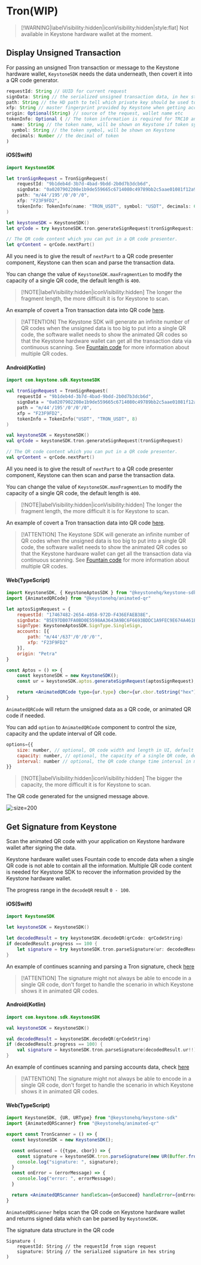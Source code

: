 # Tron(WIP)

> [!WARNING|labelVisibility:hidden|iconVisibility:hidden|style:flat]
> Not available in Keystone hardware wallet at the moment.

## Display Unsigned Transaction

For passing an unsigned Tron transaction or message to the Keystone hardware wallet,
`KeystoneSDK` needs the data underneath, then covert it into a QR code generator.

```js
requestId: String // UUID for current request
signData: String // the serialized unsigned transaction data, in hex string
path: String // the HD path to tell which private key should be used to sign the data
xfp: String // master fingerprint provided by Keystone when getting accounts
origin: Optional(String) // source of the request, wallet name etc
tokenInfo: Optional ( // The token information is required for TRC10 and TRC20 token transfer
  name: String // the token name, will be shown on Keystone if token symbol is not provided
  symbol: String // the token symbol, will be shown on Keystone
  decimals: Number // the decimal of token
)
```

<!-- tabs:start -->

#### **iOS(Swift)**

```swift
import KeystoneSDK

let tronSignRequest = TronSignRequest(
    requestId: "9b1deb4d-3b7d-4bad-9bdd-2b0d7b3dcb6d",
    signData: "0a0207902208e1b9de559665c6714080c49789bb2c5aae01081f12a9010a31747970652e676f6f676c65617069732e636f6d2f70726f746f636f6c2e54726967676572536d617274436f6e747261637412740a15418dfec1cde1fe6a9ec38a16c7d67073e3020851c0121541a614f803b6fd780986a42c78ec9c7f77e6ded13c2244a9059cbb0000000000000000000000009c0279f1bda9fc40a85f1b53c306602864533e7300000000000000000000000000000000000000000000000000000000000f424070c0b6e087bb2c90018094ebdc03",
    path: "m/44'/195'/0'/0'/0",
    xfp: "F23F9FD2",
    tokenInfo: TokenInfo(name: "TRON_USDT", symbol: "USDT", decimals: 6)
)

let keystoneSDK = KeystoneSDK()
let qrCode = try keystoneSDK.tron.generateSignRequest(tronSignRequest: tronSignRequest)

// The QR code content which you can put in a QR code presenter.
let qrContent = qrCode.nextPart()
```

All you need is to give the result of `nextPart` to a QR code presenter component,
Keystone can then scan and parse the transaction data.

You can change the value of `KeystoneSDK.maxFragmentLen` to modify the capacity of a single QR code, the default length is `400`.

> [!NOTE|labelVisibility:hidden|iconVisibility:hidden]
> The longer the fragment length, the more difficult it is for Keystone to scan.

An example of covert a Tron transaction data into QR code [here](https://github.com/KeystoneHQ/keystone-sdk-ios-demo/blob/master/keystone-sdk-ios-demo/SignTransaction/Tron.swift).

> [!ATTENTION]
> The Keystone SDK will generate an infinite number of QR codes when the unsigned data is too big to put into a single QR code,
> the software wallet needs to show the animated QR codes so that the Keystone hardware wallet can get all the transaction data via continuous scanning.
> See [Fountain code](https://en.wikipedia.org/wiki/Fountain_code) for more information about multiple QR codes.


#### **Android(Kotlin)**

```kotlin
import com.keystone.sdk.KeystoneSDK

val tronSignRequest = TronSignRequest(
    requestId = "9b1deb4d-3b7d-4bad-9bdd-2b0d7b3dcb6d",
    signData = "0a0207902208e1b9de559665c6714080c49789bb2c5aae01081f12a9010a31747970652e676f6f676c65617069732e636f6d2f70726f746f636f6c2e54726967676572536d617274436f6e747261637412740a15418dfec1cde1fe6a9ec38a16c7d67073e3020851c0121541a614f803b6fd780986a42c78ec9c7f77e6ded13c2244a9059cbb0000000000000000000000009c0279f1bda9fc40a85f1b53c306602864533e7300000000000000000000000000000000000000000000000000000000000f424070c0b6e087bb2c90018094ebdc03",
    path = "m/44'/195'/0'/0'/0",
    xfp = "F23F9FD2",
    tokenInfo = TokenInfo("USDT", "TRON_USDT", 8)
)

val keystoneSDK = KeystoneSDK()
val qrCode = keystoneSDK.tron.generateSignRequest(tronSignRequest)

// The QR code content which you can put in a QR code presenter.
val qrContent = qrCode.nextPart()
```

All you need is to give the result of `nextPart` to a QR code presenter component,
Keystone can then scan and parse the transaction data.

You can change the value of `KeystoneSDK.maxFragmentLen` to modify the capacity of a single QR code, the default length is `400`.

> [!NOTE|labelVisibility:hidden|iconVisibility:hidden]
> The longer the fragment length, the more difficult it is for Keystone to scan.

An example of covert a Tron transaction data into QR code [here](https://github.com/KeystoneHQ/keystone-sdk-android-demo/blob/master/app/src/main/kotlin/com/keystone/sdk/demo/PlayerFragment.kt).

> [!ATTENTION]
> The Keystone SDK will generate an infinite number of QR codes when the unsigned data is too big to put into a single QR code,
> the software wallet needs to show the animated QR codes so that the Keystone hardware wallet can get all the transaction data via continuous scanning.
> See [Fountain code](https://en.wikipedia.org/wiki/Fountain_code) for more information about multiple QR codes.

#### **Web(TypeScript)**

```jsx
import KeystoneSDK, { KeystoneAptosSDK } from "@keystonehq/keystone-sdk"
import {AnimatedQRCode} from "@keystonehq/animated-qr"

let aptosSignRequest = {
    requestId: "17467482-2654-4058-972D-F436EFAEB38E",
    signData: "B5E97DB07FA0BD0E5598AA3643A9BC6F6693BDDC1A9FEC9E674A461EAA00B1931248CD3D5E09500ACB7082497DEC1B2690384C535F3882ED5D84392370AD0455000000000000000002000000000000000000000000000000000000000000000000000000000000000104636F696E087472616E73666572010700000000000000000000000000000000000000000000000000000000000000010A6170746F735F636F696E094170746F73436F696E0002201248CD3D5E09500ACB7082497DEC1B2690384C535F3882ED5D84392370AD04550880969800000000000A000000000000009600000000000000ACF63C640000000002",
    signType: KeystoneAptosSDK.SignType.SingleSign,
    accounts: [{
        path: "m/44'/637'/0'/0'/0'",
        xfp: "F23F9FD2"
    }],
    origin: "Petra"
}

const Aptos = () => {
    const keystoneSDK = new KeystoneSDK();
    const ur = keystoneSDK.aptos.generateSignRequest(aptosSignRequest);

    return <AnimatedQRCode type={ur.type} cbor={ur.cbor.toString("hex")}/>
}
```

`AnimatedQRCode` will return the unsigned data as a QR code, or animated QR code if needed.

You can add `option` to `AnimatedQRCode` component to control the size, capacity and the update interval of QR code.
```jsx
options={{
    size: number, // optional, QR code width and length in UI, default 180px
    capacity: number, // optional, the capacity of a single QR code, default 400 bytes per image
    interval: number // optional, the QR code change time interval in mill seconds for animated QR code, default 100ms
}}
```
> [!NOTE|labelVisibility:hidden|iconVisibility:hidden]
> The bigger the capacity, the more difficult it is for Keystone to scan.

<!-- tabs:end -->

The QR code generated for the unsigned message above.

![](/_media/sign-tron-trc20.png ':size=200')

## Get Signature from Keystone

Scan the animated QR code with your application on Keystone hardware wallet after signing the data.

Keystone hardware wallet uses Fountain code to encode data when a single QR code is not able to contain all the information.
Multiple QR code content is needed for Keystone SDK to recover the information provided by the Keystone hardware wallet.

The progress range in the `decodeQR` result `0 - 100`.

<!-- tabs:start -->

#### **iOS(Swift)**

```swift
import KeystoneSDK

let keystoneSDK = KeystoneSDK()

let decodedResult = try keystoneSDK.decodeQR(qrCode: qrCodeString)
if decodedResult.progress == 100 {
    let signature = try keystoneSDK.tron.parseSignature(ur: decodedResult.ur!)
}
```
An example of continues scanning and parsing a Tron signature, check [here](https://github.com/KeystoneHQ/keystone-sdk-ios-demo/blob/master/keystone-sdk-ios-demo/SignTransaction/Tron.swift)

> [!ATTENTION]
> The signature might not always be able to encode in a single QR code,
> don't forget to handle the scenario in which Keystone shows it in animated QR codes.


#### **Android(Kotlin)**

```kotlin
import com.keystone.sdk.KeystoneSDK

val keystoneSDK = KeystoneSDK()

val decodedResult = keystoneSDK.decodeQR(qrCodeString)
if (decodedResult.progress == 100) {
    val signature = keystoneSDK.tron.parseSignature(decodedResult.ur!!)
}
```

An example of continues scanning and parsing accounts data, check [here](https://github.com/KeystoneHQ/keystone-sdk-android-demo/blob/master/app/src/main/kotlin/com/keystone/sdk/demo/ScannerFragment.kt)

> [!ATTENTION]
> The signature might not always be able to encode in a single QR code,
> don't forget to handle the scenario in which Keystone shows it in animated QR codes.

#### **Web(TypeScript)**

```jsx
import KeystoneSDK, {UR, URType} from "@keystonehq/keystone-sdk"
import {AnimatedQRScanner} from "@keystonehq/animated-qr"

export const TronScanner = () => {
  const keystoneSDK = new KeystoneSDK();

  const onSucceed = ({type, cbor}) => {
    const signature = keystoneSDK.tron.parseSignature(new UR(Buffer.from(cbor, "hex"), type))
    console.log("signature: ", signature);
  }
  const onError = (errorMessage) => {
    console.log("error: ", errorMessage);
  }

  return <AnimatedQRScanner handleScan={onSucceed} handleError={onError} urTypes={[URType.TronSignature]} />
}
```

`AnimatedQRScanner` helps scan the QR code on Keystone hardware wallet and returns signed data which can be parsed by `KeystoneSDK`.

<!-- tabs:end -->

The signature data structure in the QR code
```
Signature (
    requestId: String // the requestId from sign request
    signature: String // the serialized signature in hex string
)
```
